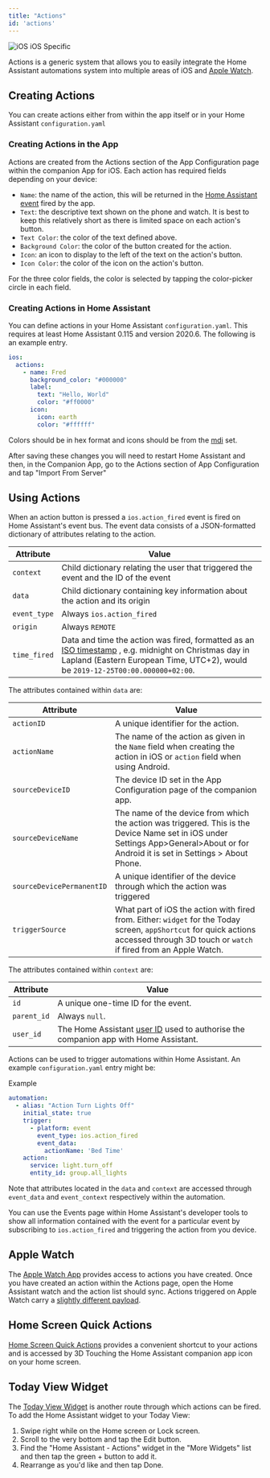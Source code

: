 ```yaml
---
title: "Actions"
id: 'actions'
---
```


![iOS](/assets/apple.svg) iOS Specific

Actions is a generic system that allows you to easily integrate the Home Assistant automations system into multiple areas of iOS and [Apple Watch](/apple-watch/apple-watch.md).

## Creating Actions

You can create actions either from within the app itself or in your Home Assistant `configuration.yaml`

### Creating Actions in the App

Actions are created from the Actions section of the App Configuration page within the companion App for iOS. Each action has required fields depending on your device:
*   `Name`: the name of the action, this will be returned in the [Home Assistant event](https://www.home-assistant.io/docs/configuration/events/) fired by the app.
*   `Text`: the descriptive text shown on the phone and watch. It is best to keep this relatively short as there is limited space on each action's button.
*   `Text Color`: the color of the text defined above.
*   `Background Color`: the color of the button created for the action.
*   `Icon`: an icon to display to the left of the text on the action's button.
*   `Icon Color`: the color of the icon on the action's button.

For the three color fields, the color is selected by tapping the color-picker circle in each field.

### Creating Actions in Home Assistant

You can define actions in your Home Assistant `configuration.yaml`. This requires at least Home Assistant 0.115 and version 2020.6. The following is an example entry.

```yaml
ios:
  actions:
    - name: Fred
      background_color: "#000000"
      label:
        text: "Hello, World"
        color: "#ff0000"
      icon:
        icon: earth
        color: "#ffffff"
```

Colors should be in hex format and icons should be from the [mdi](https://materialdesignicons.com/) set.

After saving these changes you will need to restart Home Assistant and then, in the Companion App, go to the Actions section of App Configuration and tap "Import From Server"

## Using Actions
When an action button is pressed a `ios.action_fired` event is fired on Home Assistant's event bus. The event data consists of a JSON-formatted dictionary of attributes relating to the action.

| Attribute | Value |
| ------ | ------ |
| `context` | Child dictionary relating the user that triggered the event and the ID of the event |
| `data` | Child dictionary containing key information about the action and its origin |
| `event_type` | Always `ios.action_fired` |
| `origin` | Always `REMOTE` |
| `time_fired` | Data and time the action was fired, formatted as an [ISO timestamp](https://en.wikipedia.org/wiki/ISO_8601) , e.g. midnight on Christmas day in Lapland (Eastern European Time, UTC+2), would be `2019-12-25T00:00.000000+02:00`. |

The attributes contained within `data` are:

| Attribute | Value |
| ------ | ------ |
| `actionID` | A unique identifier for the action. |
| `actionName` | The name of the action as given in the `Name` field when creating the action in iOS or `action` field when using Android. |
| `sourceDeviceID` | The device ID set in the App Configuration page of the companion app. |
| `sourceDeviceName` | The name of the device from which the action was triggered. This is the Device Name set in iOS under Settings App>General>About or for Android it is set in Settings > About Phone. |
| `sourceDevicePermanentID` | A unique identifier of the device through which the action was triggered |
| `triggerSource` | What part of iOS the action with fired from. Either: `widget` for the Today screen, `appShortcut` for quick actions accessed through 3D touch or `watch` if fired from an Apple Watch. |

The attributes contained within `context` are:

| Attribute | Value |
| ------ | ------ |
| `id` | A unique one-time ID for the event. |
| `parent_id` | Always `null`. |
| `user_id` | The Home Assistant [user ID](https://www.home-assistant.io/docs/authentication/#user-accounts) used to authorise the companion app with Home Assistant. |

Actions can be used to trigger automations within Home Assistant. An example `configuration.yaml` entry might be:

Example

```yaml
automation:
  - alias: "Action Turn Lights Off"
    initial_state: true
    trigger:
      - platform: event
        event_type: ios.action_fired
        event_data:
          actionName: 'Bed Time'
    action:
      service: light.turn_off
      entity_id: group.all_lights
```
Note that attributes located in the `data` and `context` are accessed through `event_data` and `event_context` respectively within the automation.

You can use the Events page within Home Assistant's developer tools to show all information contained with the event for a particular event by subscribing to `ios.action_fired` and triggering the action from you device.

## Apple Watch

The [Apple Watch App](/apple-watch/apple-watch.md) provides access to actions you have created. Once you have created an action within the Actions page, open the Home Assistant watch and the action list should sync. Actions triggered on Apple Watch carry a [slightly different payload](/apple-watch/actions.md).


## Home Screen Quick Actions
[Home Screen Quick Actions](https://support.apple.com/guide/iphone/keep-apps-handy-iph414564dba/ios#iph1ffcbd691) provides a convenient shortcut to your actions and is accessed by 3D Touching the Home Assistant companion app icon on your home screen.

## Today View Widget
The [Today View Widget](https://support.apple.com/en-gb/HT207122) is another route through which actions can be fired. To add the Home Assistant widget to your Today View:

1.  Swipe right while on the Home screen or Lock screen.
2.  Scroll to the very bottom and tap the Edit button.
3.  Find the "Home Assistant - Actions" widget in the "More Widgets" list and then tap the green + button to add it.
4.  Rearrange as you'd like and then tap Done.
